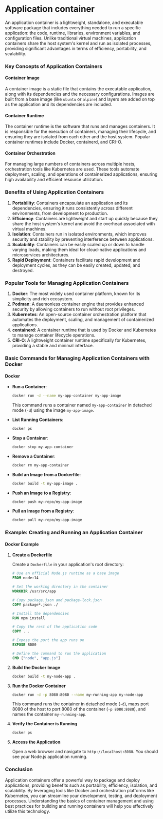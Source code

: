 # Application container
An application container is a lightweight, standalone, and executable software package that includes everything needed to run a specific application: the code, runtime, libraries, environment variables, and configuration files. Unlike traditional virtual machines, application containers share the host system's kernel and run as isolated processes, providing significant advantages in terms of efficiency, portability, and scalability.

### Key Concepts of Application Containers

#### Container Image
A container image is a static file that contains the executable application, along with its dependencies and the necessary configurations. Images are built from a base image (like `ubuntu` or `alpine`) and layers are added on top as the application and its dependencies are included.

#### Container Runtime
The container runtime is the software that runs and manages containers. It is responsible for the execution of containers, managing their lifecycle, and ensuring they are isolated from each other and the host system. Popular container runtimes include Docker, containerd, and CRI-O.

#### Container Orchestration
For managing large numbers of containers across multiple hosts, orchestration tools like Kubernetes are used. These tools automate deployment, scaling, and operations of containerized applications, ensuring high availability and efficient resource utilization.

### Benefits of Using Application Containers

1. **Portability**: Containers encapsulate an application and its dependencies, ensuring it runs consistently across different environments, from development to production.
2. **Efficiency**: Containers are lightweight and start up quickly because they share the host system's kernel and avoid the overhead associated with virtual machines.
3. **Isolation**: Containers run in isolated environments, which improves security and stability by preventing interference between applications.
4. **Scalability**: Containers can be easily scaled up or down to handle varying loads, making them ideal for cloud-native applications and microservices architectures.
5. **Rapid Deployment**: Containers facilitate rapid development and deployment cycles, as they can be easily created, updated, and destroyed.

### Popular Tools for Managing Application Containers

1. **Docker**: The most widely used container platform, known for its simplicity and rich ecosystem.
2. **Podman**: A daemonless container engine that provides enhanced security by allowing containers to run without root privileges.
3. **Kubernetes**: An open-source container orchestration platform that automates the deployment, scaling, and management of containerized applications.
4. **containerd**: A container runtime that is used by Docker and Kubernetes to manage container lifecycle operations.
5. **CRI-O**: A lightweight container runtime specifically for Kubernetes, providing a stable and minimal interface.

### Basic Commands for Managing Application Containers with Docker

#### Docker

- **Run a Container**:

    ```sh
    docker run -d --name my-app-container my-app-image
    ```

    This command runs a container named `my-app-container` in detached mode (`-d`) using the image `my-app-image`.

- **List Running Containers**:

    ```sh
    docker ps
    ```

- **Stop a Container**:

    ```sh
    docker stop my-app-container
    ```

- **Remove a Container**:

    ```sh
    docker rm my-app-container
    ```

- **Build an Image from a Dockerfile**:

    ```sh
    docker build -t my-app-image .
    ```

- **Push an Image to a Registry**:

    ```sh
    docker push my-repo/my-app-image
    ```

- **Pull an Image from a Registry**:

    ```sh
    docker pull my-repo/my-app-image
    ```

### Example: Creating and Running an Application Container

#### Docker Example

1. **Create a Dockerfile**

    Create a `Dockerfile` in your application's root directory:

    ```Dockerfile
    # Use an official Node.js runtime as a base image
    FROM node:14

    # Set the working directory in the container
    WORKDIR /usr/src/app

    # Copy package.json and package-lock.json
    COPY package*.json ./

    # Install the dependencies
    RUN npm install

    # Copy the rest of the application code
    COPY . .

    # Expose the port the app runs on
    EXPOSE 8080

    # Define the command to run the application
    CMD ["node", "app.js"]
    ```

2. **Build the Docker Image**

    ```sh
    docker build -t my-node-app .
    ```

3. **Run the Docker Container**

    ```sh
    docker run -d -p 8080:8080 --name my-running-app my-node-app
    ```

    This command runs the container in detached mode (`-d`), maps port 8080 of the host to port 8080 of the container (`-p 8080:8080`), and names the container `my-running-app`.

4. **Verify the Container is Running**

    ```sh
    docker ps
    ```

5. **Access the Application**

    Open a web browser and navigate to `http://localhost:8080`. You should see your Node.js application running.

### Conclusion

Application containers offer a powerful way to package and deploy applications, providing benefits such as portability, efficiency, isolation, and scalability. By leveraging tools like Docker and orchestration platforms like Kubernetes, you can streamline your development, testing, and deployment processes. Understanding the basics of container management and using best practices for building and running containers will help you effectively utilize this technology.
